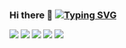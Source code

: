 ### Hi there 👋 [![Typing SVG](https://readme-typing-svg.herokuapp.com?font=Satisfy&size=30&color=1A1B27&lines=Welcome+to+my+GitHub)](https://git.io/typing-svg)


![](https://github-profile-summary-cards.vercel.app/api/cards/profile-details?username=jfilya&theme=tokyonight)
![](https://github-profile-summary-cards.vercel.app/api/cards/most-commit-language?username=jfilya&theme=tokyonight)
![](https://github-profile-summary-cards.vercel.app/api/cards/repos-per-language?username=jfilya&theme=tokyonight)
![](https://github-profile-summary-cards.vercel.app/api/cards/stats?username=jfilya&theme=tokyonight)
![](https://github-profile-summary-cards.vercel.app/api/cards/productive-time?username=jfilya&theme=tokyonight)

<!--
**jfilya/jfilya** is a ✨ _special_ ✨ repository because its `README.md` (this file) appears on your GitHub profile.

Here are some ideas to get you started:

- 🔭 I’m currently working on ...
- 🌱 I’m currently learning ...
- 👯 I’m looking to collaborate on ...
- 🤔 I’m looking for help with ...
- 💬 Ask me about ...
- 📫 How to reach me: ...
- 😄 Pronouns: ...
- ⚡ Fun fact: ...
-->
